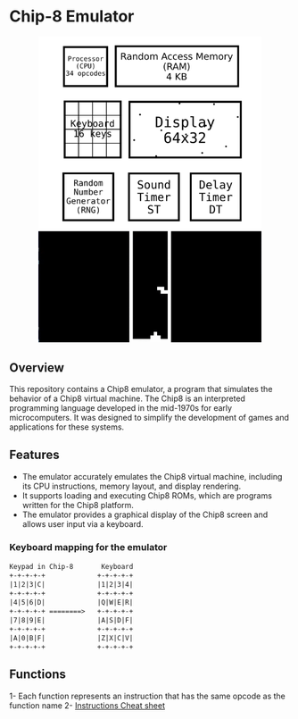 # Chip-8 Emulator

<p align="center">
  <img src="https://github.com/AhmedMaher309/Chip-8-emulator/blob/main/assets/Screenshot%20from%202024-02-10%2019-56-53.png" width="400" />
  <img src="https://github.com/AhmedMaher309/Chip-8-emulator/blob/main/assets/tetris.gif" width="400" hight="400" /> 
</p>






## Overview
This repository contains a Chip8 emulator, a program that simulates the behavior of a Chip8 virtual machine. The Chip8 is an interpreted programming language developed in the mid-1970s for early microcomputers. It was designed to simplify the development of games and applications for these systems.

## Features
- The emulator accurately emulates the Chip8 virtual machine, including its CPU instructions, memory layout, and display rendering.
- It supports loading and executing Chip8 ROMs, which are programs written for the Chip8 platform.
- The emulator provides a graphical display of the Chip8 screen and allows user input via a keyboard.


### Keyboard mapping for the emulator
    Keypad in Chip-8       Keyboard
    +-+-+-+-+             +-+-+-+-+
    |1|2|3|C|             |1|2|3|4|
    +-+-+-+-+             +-+-+-+-+
    |4|5|6|D|             |Q|W|E|R|
    +-+-+-+-+ ========>   +-+-+-+-+
    |7|8|9|E|             |A|S|D|F|
    +-+-+-+-+             +-+-+-+-+
    |A|0|B|F|             |Z|X|C|V|
    +-+-+-+-+             +-+-+-+-+
    

## Functions
1- Each function represents an instruction that has the same opcode as the function name 
2- [Instructions Cheat sheet](https://github.com/AhmedMaher309/Chip-8-emulator/blob/main/chip8ref.pdf)


    



